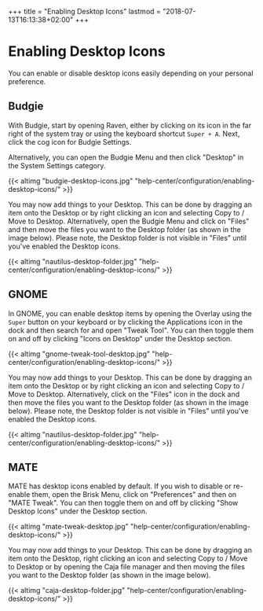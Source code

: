 +++
title = "Enabling Desktop Icons"
lastmod = "2018-07-13T16:13:38+02:00"
+++
# Enabling Desktop Icons

You can enable or disable desktop icons easily depending on your personal preference.

## Budgie

With Budgie, start by opening Raven, either by clicking on its icon in the far right of the system tray or using the keyboard shortcut `Super + A`.  Next, click the cog icon for Budgie Settings.

Alternatively, you can open the Budgie Menu and then click "Desktop" in the System Settings category.

{{< altimg "budgie-desktop-icons.jpg" "help-center/configuration/enabling-desktop-icons/" >}}

You may now add things to your Desktop.  This can be done by dragging an item onto the Desktop or by right clicking an icon and selecting Copy to / Move to Desktop.  Alternatively, open the Budgie Menu and click on "Files" and then move the files you want to the Desktop folder (as shown in the image below).  Please note, the Desktop folder is not visible in "Files" until you've enabled the Desktop icons.

{{< altimg "nautilus-desktop-folder.jpg" "help-center/configuration/enabling-desktop-icons/" >}}

## GNOME

In GNOME, you can enable desktop items by opening the Overlay using the `Super` button on your keyboard or by clicking the Applications icon in the dock and then search for and open "Tweak Tool".  You can then toggle them on and off by clicking "Icons on Desktop" under the Desktop section.

{{< altimg "gnome-tweak-tool-desktop.jpg" "help-center/configuration/enabling-desktop-icons/" >}}

You may now add things to your Desktop.  This can be done by dragging an item onto the Desktop or by right clicking an icon and selecting Copy to / Move to Desktop.  Alternatively, click on the "Files" icon in the dock and then move the files you want to the Desktop folder (as shown in the image below).  Please note, the Desktop folder is not visible in "Files" until you've enabled the Desktop icons.

{{< altimg "nautilus-desktop-folder.jpg" "help-center/configuration/enabling-desktop-icons/" >}}

## MATE

MATE has desktop icons enabled by default.  If you wish to disable or re-enable them, open the Brisk Menu, click on "Preferences" and then on "MATE Tweak".  You can then toggle them on and off by clicking "Show Desktop Icons" under the Desktop section.

{{< altimg "mate-tweak-desktop.jpg" "help-center/configuration/enabling-desktop-icons/" >}}

You may now add things to your Desktop.  This can be done by dragging an item onto the Desktop, right clicking an icon and selecting Copy to / Move to Desktop or by opening the Caja file manager and then moving the files you want to the Desktop folder (as shown in the image below).

{{< altimg "caja-desktop-folder.jpg" "help-center/configuration/enabling-desktop-icons/" >}}
